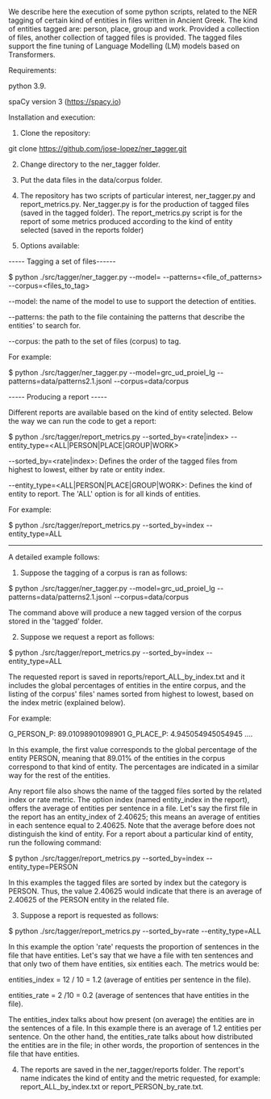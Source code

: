 We describe here the execution of some python scripts, related to the NER tagging of certain kind of entities in files written in Ancient Greek. The kind of entities tagged are: person, place, group and work. Provided a collection of files, another collection of tagged files is provided. The tagged files support the fine tuning of Language Modelling (LM) models based on Transformers.

Requirements:

python 3.9.

spaCy version 3 (https://spacy.io)

Installation and execution:

1. Clone the repository:

git clone https://github.com/jose-lopez/ner_tagger.git

2. Change directory to the ner_tagger folder.

3. Put the data files in the data/corpus folder.

4. The repository has two scripts of particular interest, ner_tagger.py and report_metrics.py. Ner_tagger.py is for the production of tagged files (saved in the tagged folder). The report_metrics.py script is for the report of some metrics produced according to the kind of entity selected (saved in the reports folder)

5. Options available:

----- Tagging a set of files------

$ python ./src/tagger/ner_tagger.py --model=<model> --patterns=<file_of_patterns> --corpus=<files_to_tag>

--model:  the name of the model to use to support the detection of entities.
 
--patterns:  the path to the file containing the patterns that describe the entities' to search for.
 
--corpus:  the path to the set of files (corpus) to tag.

For example:

$ python ./src/tagger/ner_tagger.py --model=grc_ud_proiel_lg --patterns=data/patterns2.1.jsonl --corpus=data/corpus

----- Producing a report -----

Different reports are available based on the kind of entity selected. Below the way we can run the code to get a report:

$ python ./src/tagger/report_metrics.py --sorted_by=<rate|index> --entity_type=<ALL|PERSON|PLACE|GROUP|WORK>

--sorted_by=<rate|index>: Defines the order of the tagged files from highest to lowest, either by rate or entity index.
 
--entity_type=<ALL|PERSON|PLACE|GROUP|WORK>: Defines the kind of entity to report. The 'ALL' option is for all kinds of entities.
 
For example:

$ python ./src/tagger/report_metrics.py --sorted_by=index --entity_type=ALL

-------------------

A detailed example follows:

1. Suppose the tagging of a corpus is ran as follows:

$ python ./src/tagger/ner_tagger.py --model=grc_ud_proiel_lg --patterns=data/patterns2.1.jsonl --corpus=data/corpus

The command above will produce a new tagged version of the corpus stored in the 'tagged' folder.

2. Suppose we request a report as follows:

$ python ./src/tagger/report_metrics.py --sorted_by=index --entity_type=ALL

The requested report is saved in reports/report_ALL_by_index.txt and it includes the global percentages of entities in the entire corpus, and the listing of the corpus' files' names sorted from highest to lowest, based on the index metric (explained below).

For example:

G_PERSON_P: 89.01098901098901 G_PLACE_P: 4.945054945054945 ....

In this example, the first value corresponds to the global percentage of the entity PERSON, meaning that 89.01% of the entities in the corpus correspond to that kind of entity. The percentages are indicated in a similar way for the rest of the entities.

Any report file also shows the name of the tagged files sorted by the related index or rate metric. The option index (named entity_index in the report), offers the average of entities per sentence in a file. Let's say the first file in the report has an entity_index of 2.40625; this means an average of entities in each sentence equal to 2.40625. Note that the average before does not distinguish the kind of entity. For a report about a particular kind of entity, run the following command:

$ python ./src/tagger/report_metrics.py --sorted_by=index --entity_type=PERSON

In this examples the tagged files are sorted by index but the category is PERSON. Thus, the value 2.40625 would indicate that there is an average of 2.40625 of the PERSON entity in the related file.

3. Suppose a report is requested as follows:

$ python ./src/tagger/report_metrics.py --sorted_by=rate --entity_type=ALL

In this example the option 'rate' requests the proportion of sentences in the file that have entities. Let's say that we have a file with ten sentences and that only two of them have entities, six entities each. The metrics would be:

entities_index = 12 / 10 = 1.2 (average of entities per sentence in the file).
 
entities_rate = 2 /10 = 0.2 (average of sentences that have entities in the file).

The entities_index talks about how present (on average) the entities are in the sentences of a file. In this example there is an average of 1.2 entities per sentence. On the other hand, the entities_rate talks about how distributed the entities are in the file; in other words, the proportion of sentences in the file that have entities.

4. The reports are saved in the ner_tagger/reports folder. The report's name indicates the kind of entity and the metric requested, for example: report_ALL_by_index.txt or report_PERSON_by_rate.txt.
